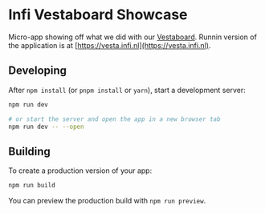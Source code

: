 # Infi Vestaboard Showcase

Micro-app showing off what we did with our [Vestaboard](https://www.vestaboard.com/).
Runnin version of the application is at [https://vesta.infi.nl](https://vesta.infi.nl).

## Developing

After `npm install` (or `pnpm install` or `yarn`), start a development server:

```bash
npm run dev

# or start the server and open the app in a new browser tab
npm run dev -- --open
```

## Building

To create a production version of your app:

```bash
npm run build
```

You can preview the production build with `npm run preview`.
